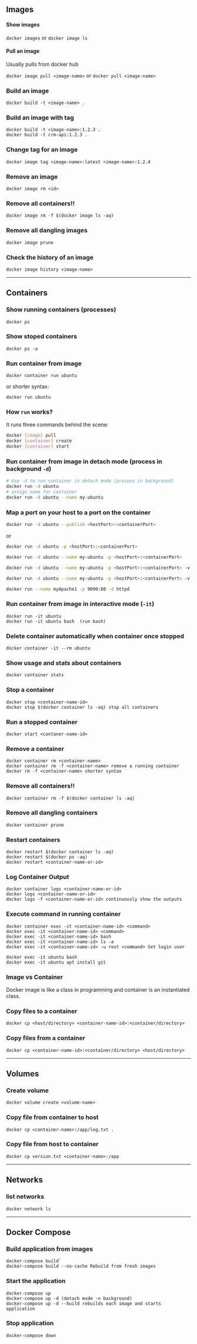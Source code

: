 
## Images



#### Show images

`docker images`
or
`docker image ls`

#### Pull an image
Usually pulls from docker hub

`docker image pull <image-name>`
or
`docker pull <image-name>`

### Build an image

`docker build -t <image-name> .`


### Build an image with tag

```
docker build -t <image-name>:1.2.3 .
docker build -t crm-api:1.2.3 .
```


### Change tag for an image
`docker image tag <image-name>:latest <image-name>:1.2.4`


### Remove an image
`docker image rm <id>`


### Remove all containers!!
`docker image rm -f $(docker image ls -aq)`


### Remove all dangling images
`docker image prune`

### Check the history of an image
`docker image history <image-name>`


---


## Containers


### Show running containers  (processes)
`docker ps`


### Show stoped containers
`docker ps -a`


### Run container from image

```
docker container run ubuntu
```
or shorter syntax:
```
docker run ubuntu
```

### How `run` works?

It runs three commands behind the scene:

```bash
docker [image] pull
docker [container] create
docker [container] start
```


### Run container from image in detach mode (process in background `-d`)
```bash
# Use -d to run container in detach mode (process in background)
docker run -d ubuntu
# assign name for container
docker run -d ubuntu --name my-ubuntu
```

### Map a port on your host to a port on the container

```bash
docker run -d ubuntu --publish <hostPort>:<containerPort>
```
or
```bash
docker run -d ubuntu -p <hostPort>:<containerPort>
```

```bash
docker run -d ubuntu --name my-ubuntu -p <hostPort>:<containerPort>

docker run -d ubuntu --name my-ubuntu -p <hostPort>:<containerPort> -v <vol-name>:/path/in/container/filesystem

docker run -d ubuntu --name my-ubuntu -p <hostPort>:<containerPort> -v $(pwd):/path/in/container/filesyste

docker run --name myApache1 -p 9090:80 -d httpd
```

### Run container from image in interactive mode (`-it`)
```
docker run -it ubuntu
docker run -it ubuntu bash  (run bash)
```

### Delete container automatically when container once stopped
```
docker container -it --rm ubuntu
```

### Show usage and stats about containers
```
docker container stats
```

### Stop a container
```
docker stop <container-name-id>
docker stop $(docker container ls -aq) stop all containers
```

### Run a stopped container
`docker start <contaner-name-id>`


### Remove a container
```
docker container rm <container-name>
docker container rm -f <container-name> remove a running container
docker rm -f <container-name> shorter syntax
```


### Remove all containers!!
`docker container rm -f $(docker container ls -aq)`


### Remove all dangling containers
`docker container prune`


### Restart containers
```
docker restart $(docker container ls -aq)
docker restart $(docker ps -aq)
docker restart <container-name-or-id>
```

### Log Container Output
```
docker container logs <container-name-or-id>
docker logs <container-name-or-id>
docker logs -f <container-name-or-id> continuously show the outputs
```

### Execute command in running container
```
docker container exec -it <container-name-id> <command>
docker exec -it <container-name-id> <command>
docker exec -it <container-name-id> bash
docker exec -it <container-name-id> ls -a
docker exec -it <container-name-id> -u root <command> Set login user
```

```
docker exec -it ubuntu bash
docker exec -it ubuntu apt install git
```


### Image vs Container

Docker image is like a class in programming and container is an instantiated class.

### Copy files to a container

```
docker cp <host/directory> <container-name-id>:<container/directory>
```

### Copy files from a container

```
docker cp <container-name-id>:<container/directory> <host/directory>
```


---


## Volumes


### Create volume
`docker volume create <volume-name>`


### Copy file from container to host
`docker cp <container-name>:/app/log.txt .`


### Copy file from host to container
`docker cp version.txt <container-name>:/app`


---


## Networks


### list networks
`docker network ls`


---


## Docker Compose


### Build application from images
```
docker-compose build`
docker-compose build --no-cache Rebuild from fresh images
```

### Start the application
```
docker-compose up
docker-compose up -d (detach mode -n background)
docker-compose up -d --build rebuilds each image and starts application
```

### Stop application
`docker-compose down`
